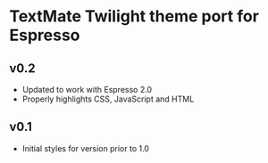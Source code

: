 TextMate Twilight theme port for Espresso
===

v0.2
---
* Updated to work with Espresso 2.0
* Properly highlights CSS, JavaScript and HTML

v0.1
---
* Initial styles for version prior to 1.0
